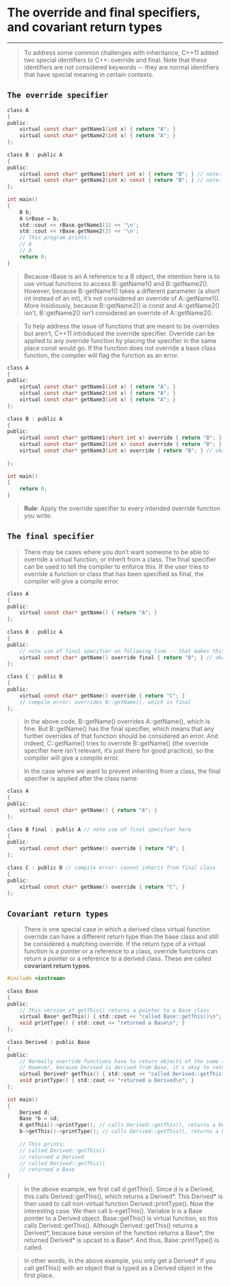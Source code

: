 # The override and final specifiers, and covariant return types
---

> To address some common challenges with inheritance, C++11 added two special identifiers to C++: override and final. Note that these identifiers are not considered keywords -- they are normal identifiers that have special meaning in certain contexts.



## `The override specifier`

```c
class A
{
public:
	virtual const char* getName1(int x) { return "A"; }
	virtual const char* getName2(int x) { return "A"; }
};
 
class B : public A
{
public:
	virtual const char* getName1(short int x) { return "B"; } // note: parameter is a short int
	virtual const char* getName2(int x) const { return "B"; } // note: function is const
};
 
int main()
{
	B b;
	A &rBase = b;
	std::cout << rBase.getName1(1) << '\n';
	std::cout << rBase.getName2(2) << '\n';
    // This program prints:
    // A
    // A
	return 0;
}
```

> Because rBase is an A reference to a B object, the intention here is to use virtual functions to access B::getName1() and B::getName2(). However, because B::getName1() takes a different parameter (a short int instead of an int), it’s not considered an override of A::getName1(). More insidiously, because B::getName2() is const and A::getName2() isn’t, B::getName2() isn’t considered an override of A::getName2().


> To help address the issue of functions that are meant to be overrides but aren’t, C++11 introduced the override specifier. Override can be applied to any override function by placing the specifier in the same place const would go. If the function does not override a base class function, the compiler will flag the function as an error.

```c
class A
{
public:
	virtual const char* getName1(int x) { return "A"; }
	virtual const char* getName2(int x) { return "A"; }
	virtual const char* getName3(int x) { return "A"; }
};
 
class B : public A
{
public:
	virtual const char* getName1(short int x) override { return "B"; } // compile error, function is not an override
	virtual const char* getName2(int x) const override { return "B"; } // compile error, function is not an override
	virtual const char* getName3(int x) override { return "B"; } // okay, function is an override of A::getName3(int)
 
};
 
int main()
{
	return 0;
}
```

> **Rule**: Apply the override specifier to every intended override function you write.




## `The final specifier`

> There may be cases where you don’t want someone to be able to override a virtual function, or inherit from a class. The final specifier can be used to tell the compiler to enforce this. If the user tries to override a function or class that has been specified as final, the compiler will give a compile error.

```c
class A
{
public:
	virtual const char* getName() { return "A"; }
};
 
class B : public A
{
public:
	// note use of final specifier on following line -- that makes this function no longer overridable
	virtual const char* getName() override final { return "B"; } // okay, overrides A::getName()
};
 
class C : public B
{
public:
	virtual const char* getName() override { return "C"; } 
	// compile error: overrides B::getName(), which is final
};
```

> In the above code, B::getName() overrides A::getName(), which is fine. But B::getName() has the final specifier, which means that any further overrides of that function should be considered an error. And indeed, C::getName() tries to override B::getName() (the override specifier here isn’t relevant, it’s just there for good practice), so the compiler will give a compile error.


> In the case where we want to prevent inheriting from a class, the final specifier is applied after the class name:

```c
class A
{
public:
	virtual const char* getName() { return "A"; }
};
 
class B final : public A // note use of final specifier here
{
public:
	virtual const char* getName() override { return "B"; }
};
 
class C : public B // compile error: cannot inherit from final class
{
public:
	virtual const char* getName() override { return "C"; }
};
```




## `Covariant return types`

> There is one special case in which a derived class virtual function override can have a different return type than the base class and still be considered a matching override. If the return type of a virtual function is a pointer or a reference to a class, override functions can return a pointer or a reference to a derived class. These are called **covariant return types**.

```c
#include <iostream>
 
class Base
{
public:
	// This version of getThis() returns a pointer to a Base class
	virtual Base* getThis() { std::cout << "called Base::getThis()\n"; return this; }
	void printType() { std::cout << "returned a Base\n"; }
};
 
class Derived : public Base
{
public:
	// Normally override functions have to return objects of the same type as the base function
	// However, because Derived is derived from Base, it's okay to return Derived* instead of Base*
	virtual Derived* getThis() { std::cout << "called Derived::getThis()\n";  return this; }
	void printType() { std::cout << "returned a Derived\n"; }
};
 
int main()
{
	Derived d;
	Base *b = &d;
	d.getThis()->printType(); // calls Derived::getThis(), returns a Derived*, calls Derived::printType
	b->getThis()->printType(); // calls Derived::getThis(), returns a Base*, calls Base::printType
	
	// This prints:
    // called Derived::getThis()
    // returned a Derived
    // called Derived::getThis()
    // returned a Base
}
```

> In the above example, we first call d.getThis(). Since d is a Derived, this calls Derived::getThis(), which returns a Derived*. This Derived* is then used to call non-virtual function Derived::printType(). Now the interesting case. We then call b->getThis(). Variable b is a Base pointer to a Derived object. Base::getThis() is virtual function, so this calls Derived::getThis(). Although Derived::getThis() returns a Derived*, because base version of the function returns a Base*, the returned Derived* is upcast to a Base*. And thus, Base::printType() is called.

> In other words, in the above example, you only get a Derived* if you call getThis() with an object that is typed as a Derived object in the first place.